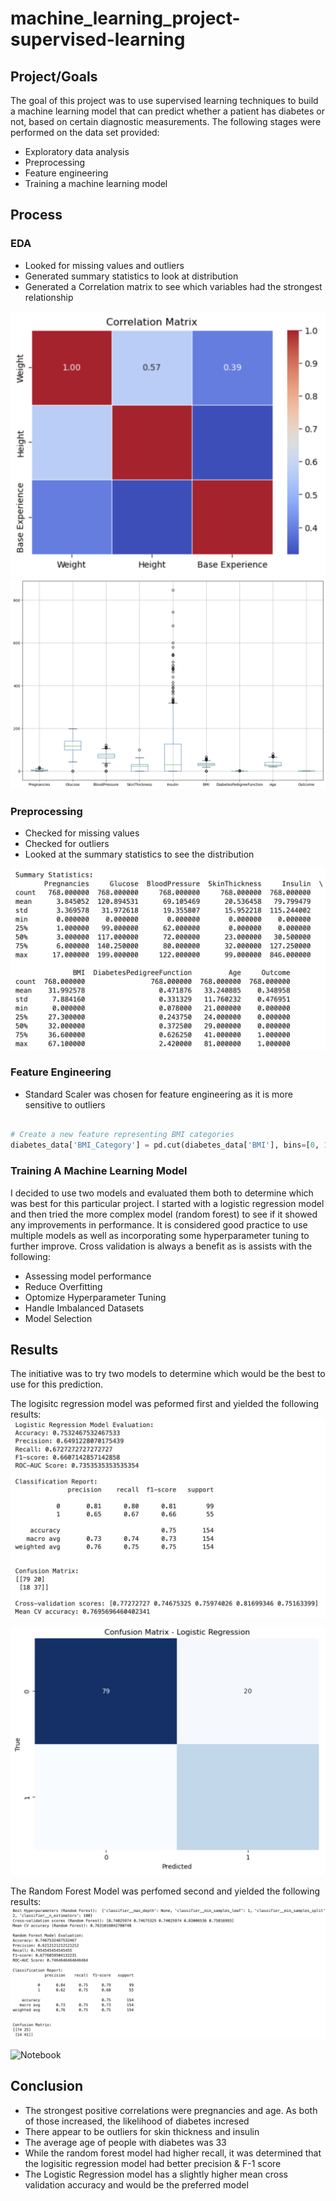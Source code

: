 # machine_learning_project-supervised-learning

## Project/Goals
The goal of this project was to use supervised learning techniques to build a machine learning model that can predict whether a patient has diabetes or not, based on certain diagnostic measurements. The following stages were performed on the data set provided:
- Exploratory data analysis
- Preprocessing
- Feature engineering
- Training a machine learning model


## Process
### EDA

- Looked for missing values and outliers
- Generated summary statistics to look at distribution
- Generated a Correlation matrix to see which variables had the strongest relationship

<img src="images/Correlation Matrix.png" alt="Notebook">

<img src="images/Boxplot for Outliers.png" alt="Notebook">

### Preprocessing


 - Checked for missing values
 - Checked for outliers
 - Looked at the summary statistics to see the distribution


<img src="images/Summary Statistics.png" alt="Notebook">



### Feature Engineering

 - Standard Scaler was chosen for feature engineering as it is more sensitive to outliers

``` python

# Create a new feature representing BMI categories
diabetes_data['BMI_Category'] = pd.cut(diabetes_data['BMI'], bins=[0, 18.5, 24.9, 29.9, 100], labels=['Underweight', 'Normal', 'Overweight', 'Obese'])
```

### Training A Machine Learning Model

I decided to use two models and evaluated them both to determine which was best for this particular project. I started with a logistic regression model and then tried the more complex model (random forest) to see if it showed any improvements in performance. It is considered good practice to use multiple models as well as incorporating some hyperparameter tuning to further improve. Cross validation is always a benefit as is assists with the following:

- Assessing model performance
- Reduce Overfitting
- Optomize Hyperparameter Tuning
- Handle Imbalanced Datasets
- Model Selection


## Results

The initiative was to try two models to determine which would be the best to use for this prediction. 

The logisitc regression model was peformed first and yielded the following results:
<img src="images/Logistic Regression Model.png" alt="Notebook">

<img src="images/Confusion Matrix - Logistic Regression.png" alt="Notebook">

The Random Forest Model was perfomed second and yielded the following results:
<img src="images/Random Forest Model.png" alt="Notebook">

<img src="images/.png" alt="Notebook">


## Conclusion
- The strongest positive correlations were pregnancies and age. As both of those increased, the likelihood of diabetes incresed
- There appear to be outliers for skin thickness and insulin
- The average age of people with diabetes was 33
- While the random forest model had higher recall, it was determined that the logisitic regression model had better precision &  F-1 score
- The Logistic Regression model has a  slightly higher mean cross validation accuracy and would be the preferred model









